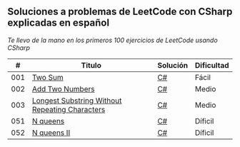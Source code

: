 ## Soluciones a problemas de LeetCode con CSharp explicadas en español

_Te llevo de la mano en los primeros 100 ejercicios de LeetCode usando CSharp_

| # | Titulo | Solución | Dificultad |
|---| ----- | -------- | ---------- |
|001|[Two Sum](https://leetcode.com/problems/two-sum/) | [C#](https://github.com/Jonas-Lara/Ergo/blob/master/Algoritmos/TwoSums.cpp)|Fácil|
|002|[Add Two Numbers](https://leetcode.com/problems/add-two-numbers/) | [C#]()|Medio|
|003|[Longest Substring Without Repeating Characters](https://leetcode.com/problems/longest-substring-without-repeating-characters/) | [C#]()|Medio|
|051|[N queens](https://leetcode.com/problems/n-queens/) | [C#]()|Díficil|
|052|[N queens II ](https://leetcode.com/problems/n-queens-ii/) | [C#]()|Díficil|
